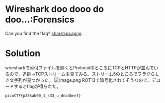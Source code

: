 # Wireshark doo dooo do doo...:Forensics

Can you find the flag? [shark1.pcapng](shark1.pcapng).

# Solution 

wiresharkで添付ファイルを開くとProtocolのところにTCPとHTTPが並んでいるので、追跡→TCPストリームを見てみる。ストリーム5のところでフラグらしき文字列が見つかった。
![image.png](image/tcp_stream.png)
ROT13で暗号化されてそうなので、デコードするとflagが得られた。

`picoCTF{p33kab00_1_s33_u_deadbeef}`
